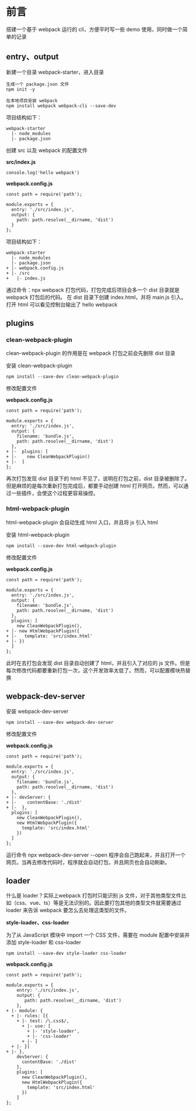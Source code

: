 # 前言

搭建一个基于 webpack 运行的 cli，方便平时写一些 demo 使用，同时做一个简单的记录

## entry、output

新建一个目录 webpack-starter，进入目录

```
生成一个 package.json 文件
npm init -y

在本地项目安装 webpack
npm install webpack webpack-cli --save-dev
```

项目结构如下：

```
webpack-starter
  |- node_modules
  |- package.json
```

创建 src 以及 webpack 的配置文件

**src/index.js**

```
console.log('hello webpack')
```

**webpack.config.js**

```
const path = require('path');

module.exports = {
  entry: './src/index.js',
  output: {
    path: path.resolve(__dirname, 'dist')
  }
};
```

项目结构如下：

```
webpack-starter
  |- node_modules
  |- package.json
+ |- webpack.config.js
+ |- /src
+   |- index.js
```

通过命令：npx webpack 打包代码，打包完成后项目会多一个 dist 目录就是 webpack 打包后的代码。 在 dist 目录下创建 index.html，并将 main.js 引入。打开 html 可以看见控制台输出了 hello webpack

## plugins

### clean-webpack-plugin

clean-webpack-plugin 的作用是在 webpack 打包之前会先删除 dist 目录

安装 clean-webpack-plugin

```
npm install --save-dev clean-webpack-plugin
```

修改配置文件

**webpack.config.js**

```
const path = require('path');

module.exports = {
  entry: './src/index.js',
  output: {
    filename: 'bundle.js',
    path: path.resolve(__dirname, 'dist')
  },
+ |-  plugins: [
+ |-    new CleanWebpackPlugin()
+ |-  ]
};
```

再次打包发现 dist 目录下的 html 不见了，说明在打包之前，dist 目录被删除了。但是麻烦的是每次重新打包完成后，都要手动创建 html 打开网页。然而，可以通过一些插件，会使这个过程更容易操控。

### html-webpack-plugin

html-webpack-plugin 会自动生成 html 入口，并且将 js 引入 html

安装 html-webpack-plugin

```
npm install --save-dev html-webpack-plugin
```

修改配置文件

**webpack.config.js**

```
const path = require('path');

module.exports = {
  entry: './src/index.js',
  output: {
    filename: 'bundle.js',
    path: path.resolve(__dirname, 'dist')
  },
  plugins: [
    new CleanWebpackPlugin(),
+ |- new HtmlWebpackPlugin({
+ |-   template: 'src/index.html'
+ |- })
  ]
};
```

此时在去打包会发现 dist 目录自动创建了 html，并且引入了对应的 js 文件。但是每次修改代码都要重新打包一次，这个开发效率太低了。然而，可以配置模块热替换

## webpack-dev-server

安装 webpack-dev-server

```
npm install --save-dev webpack-dev-server
```

修改配置文件

**webpack.config.js**

```
const path = require('path');

module.exports = {
  entry: './src/index.js',
  output: {
    filename: 'bundle.js',
    path: path.resolve(__dirname, 'dist')
  },
+ |- devServer: {
+ |-    contentBase: './dist'
+ |-  },
  plugins: [
    new CleanWebpackPlugin(),
    new HtmlWebpackPlugin({
      template: 'src/index.html'
    })
  ]
};
```

运行命令 npx webpack-dev-server --open 程序会自己跑起来，并且打开一个网页。当再去修改代码时，程序就会自动打包，并且网页也会自动刷新。

## loader

什么是 loader？实际上webpack 打包时只能识别 js 文件，对于其他类型文件比如（css、vue、ts）等是无法识别的。因此要打包其他的类型文件就需要通过 loader 来告诉 webpack 要怎么去处理这类型的文件。

**style-loader、css-loader**

为了从 JavaScript 模块中 import 一个 CSS 文件，需要在 module 配置中安装并添加 style-loader 和 css-loader

```
npm install --save-dev style-loader css-loader
```

**webpack.config.js**

```
const path = require('path');

module.exports = {
    entry: './src/index.js',
    output: {
       path: path.resolve(__dirname, 'dist')
    },
+ |- module: {
  + |- rules: [{
    + |- test: /\.css$/,
      + |- use: [
        + |- 'style-loader',
        + |- 'css-loader'
      + |- ]
  + |- }]
+ |- },
    devServer: {
      contentBase: './dist'
    },
    plugins: [
      new CleanWebpackPlugin(),
      new HtmlWebpackPlugin({
        template: 'src/index.html'
      })
    ]
};
``` 

<!-- mode 区别 webpack-merge、source-map -->

